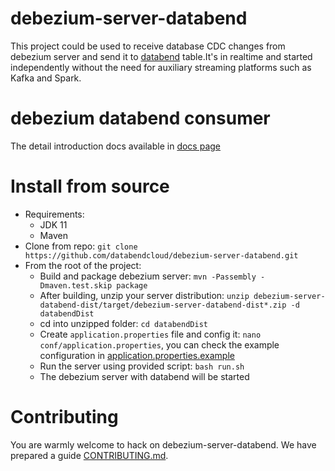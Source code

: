 # debezium-server-databend
This project could be used to receive database CDC changes from debezium server and send it to [databend](https://github.com/datafuselabs/databend) table.It's in realtime and  started independently without the need for auxiliary streaming platforms such as Kafka and Spark. 

# debezium databend consumer
The detail introduction docs available in [docs page](./docs/docs.md)

# Install from source

- Requirements:
    - JDK 11
    - Maven
- Clone from repo: `git clone https://github.com/databendcloud/debezium-server-databend.git`
- From the root of the project:
    - Build and package debezium server: `mvn -Passembly -Dmaven.test.skip package`
    - After building, unzip your server
      distribution: `unzip debezium-server-databend-dist/target/debezium-server-databend-dist*.zip -d databendDist`
    - cd into unzipped folder: `cd databendDist`
    - Create `application.properties` file and config it: `nano conf/application.properties`, you can check the example
      configuration
      in [application.properties.example](debezium-server-databend-sink/src/main/resources/conf/application.properties.example)
    - Run the server using provided script: `bash run.sh`
    - The debezium server with databend will be started

# Contributing

You are warmly welcome to hack on debezium-server-databend. We have prepared a guide [CONTRIBUTING.md](./CONTRIBUTING.md).